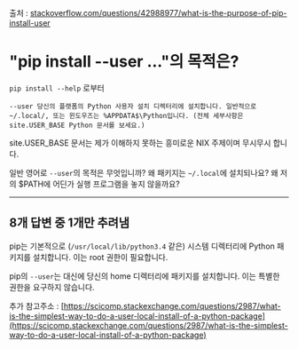 출처 : [stackoverflow.com/questions/42988977/what-is-the-purpose-of-pip-install-user](https://stackoverflow.com/questions/42988977/what-is-the-purpose-of-pip-install-user)

# "pip install --user ..."의 목적은?

`pip install --help` 로부터

```
--user 당신의 플랫폼의 Python 사용자 설치 디렉터리에 설치합니다. 일반적으로 ~/.local/, 또는 윈도우즈는 %APPDATA$\Python입니다. (전체 세부사항은 site.USER_BASE Python 문서를 보세요.)
```

site.USER_BASE 문서는 제가 이해하지 못하는 흥미로운 NIX 주제이며 무시무시 합니다.

일반 영어로 `--user`의 목적은 무엇입니까? 왜 패키지는 `~/.local`에 설치되나요? 왜 저의 $PATH에 어딘가 실행 프로그램을 놓지 않을까요?

---

## 8개 답변 중 1개만 추려냄

pip는 기본적으로 (`/usr/local/lib/python3.4` 같은) 시스템 디렉터리에 Python 패키지를 설치합니다. 이는 root 권한이 필요합니다.

pip의 `--user`는 대신에 당신의 home 디렉터리에 패키지를 설치합니다. 이는 특별한 권한을 요구하지 않습니다.

추가 참고주소 : [https://scicomp.stackexchange.com/questions/2987/what-is-the-simplest-way-to-do-a-user-local-install-of-a-python-package](https://scicomp.stackexchange.com/questions/2987/what-is-the-simplest-way-to-do-a-user-local-install-of-a-python-package)
